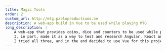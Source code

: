 ```yaml
---
title: Magic Tools
order: 2
custom_url: http://mtg.pabloproductions.be
description: A web-app build in Vue to be used while playing MTG
long_description: |
    A web-app that provides coins, dice and counters to be used while playing the card-game MTG.
    I, in part, made it as a way to test and research Angular, React and Vue.
    I tried all three, and in the end decided to use Vue for this project, as it seemed to combine the pros of the other two.
---
```

